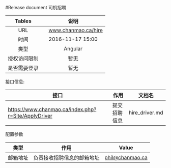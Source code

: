 #Release document 司机招聘

| Tables |  说明 |  
| :-------------:| :-----:|
| URL | 　www.chanmao.ca/hire|
| 时间  | 2016-11-17 15:00 |  
| 类型 | Angular |  
| 授权访问限制 | 暂无 |  
| 是否需要登录| 暂无 | 

接口信息:

| 接口 | 作用 | 文档名 |
|--------|---------|-----|
| https://www.chanmao.ca/index.php?r=Site/ApplyDriver | 提交招聘信息 | hire_driver.md |

配置参数

| 类型 | 作用 | Value|
|--------|--------|-----|
|   邮箱地址|  负责接收招聘信息的邮箱地址   |    phil@chanmao.ca    |
